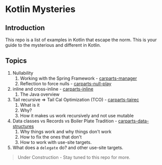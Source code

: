# Kotlin Mysteries

## Introduction

This repo is a list of examples in Kotlin that escape the norm. This is your guide to the mysterious and different in Kotlin.

## Topics

1. Nullability
   1. Working with the Spring Framework - [carparts-manager](carparts-manager)
   2. Reflection to force nulls - [carparts-null-play](carparts-null-play)
2. inline and cross-inline - [carparts-inline](carparts-inline)
   1. The Java overview
3. Tail recursive => Tail Cal Optimization (TCO) - [carparts-tairec](carparts-tairec)
   1. What is it
   2. Why?
   3. How it makes us work recursively and not use mutable
4. Data classes vs Records vs Boiler Plate Tradition - [carparts-data-structures](carparts-data-structures)
   1. Why things work and why things don't work
   2. How to fix the ones that don't
   3. How to work with use-site targets.
5. What does a `delegate` do? and other use-site targets.

> Under Construction - Stay tuned to this repo for more.
